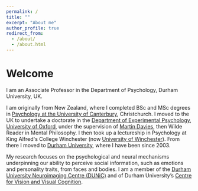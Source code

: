 ```yaml
---
permalink: /
title: ""
excerpt: "About me"
author_profile: true
redirect_from: 
  - /about/
  - /about.html
---
```


# Welcome 

I am an Associate Professor in the Department of Psychology, Durham University, UK.

I am originally from New Zealand, where I completed BSc and MSc degrees in [Psychology at the University of Canterbury](https://www.canterbury.ac.nz/science/schools-and-departments/psychology/), Christchurch. I moved to the UK to undertake a doctorate in the [Department of Experimental Psychology, University of Oxford](https://www.psy.ox.ac.uk/), under the supervision of [Martin Davies](http://www.mkdavies.net/Martin_Davies/Home.html), then Wilde Reader in Mental Philosophy. I then took up a lectureship in Psychology at King Alfred's College Winchester (now [University of Winchester](https://www.winchester.ac.uk/)). From there I moved to [Durham University](https://www.dur.ac.uk/), where I have been since 2003.

My research focuses on the psychological and neural mechanisms underpinning our ability to perceive social information, such as emotions and personality traits, from faces and bodies. I am a member of the [Durham University Neuroimaging Centre (DUNiC)](https://www.dur.ac.uk/psychology/research/dci/) and of Durham University’s [Centre for Vision and Visual Cognition](https://www.dur.ac.uk/cvvc/).
